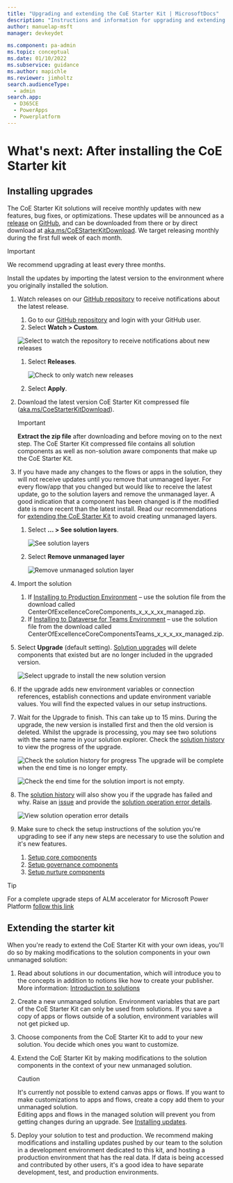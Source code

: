 ```yaml
---
title: "Upgrading and extending the CoE Starter Kit | MicrosoftDocs"
description: "Instructions and information for upgrading and extending the CoE Starter Kit"
author: manuelap-msft
manager: devkeydet

ms.component: pa-admin
ms.topic: conceptual
ms.date: 01/10/2022
ms.subservice: guidance
ms.author: mapichle
ms.reviewer: jimholtz
search.audienceType: 
  - admin
search.app: 
  - D365CE
  - PowerApps
  - Powerplatform
---
```


# What's next: After installing the CoE Starter kit

## Installing upgrades

The CoE Starter Kit solutions will receive monthly updates with new features, bug fixes, or optimizations. These updates will be announced as a [release](https://github.com/microsoft/coe-starter-kit/releases) on [GitHub](https://aka.ms/CoEStarterKitRepo), and can be downloaded from there or by direct download at [aka.ms/CoEStarterKitDownload](https://aka.ms/CoEStarterKitDownload). We target releasing monthly during the first full week of each month.  

>[!IMPORTANT]
>We recommend upgrading at least every three months.

Install the updates by importing the latest version to the environment where you originally installed the solution.

1. Watch releases on our [GitHub repository](https://github.com/microsoft/coe-starter-kit) to receive notifications about the latest release.
    1. Go to our [GitHub repository](https://github.com/microsoft/coe-starter-kit) and login with your GitHub user.
    1. Select **Watch > Custom**.

      ![Select to watch the repository to receive notifications about new releases](media/github-watch1.png "Select to watch the repository to receive notifications about new releases")
    1. Select **Releases**.

       ![Check to only watch new releases](media/github-watch2.png "Check to only watch new releases")
    1. Select **Apply**.
1. Download the latest version CoE Starter Kit compressed file ([aka.ms/CoeStarterKitDownload](https://aka.ms/CoeStarterKitDownload)).

    >[!IMPORTANT]
    > **Extract the zip file** after downloading and before moving on to the next step. The CoE Starter Kit compressed file contains all solution components as well as non-solution aware components that make up the CoE Starter Kit.
1. If you have made any changes to the flows or apps in the solution, they will not receive updates until you remove that unmanaged layer. For every flow/app that you changed but would like to receive the latest update, go to the solution layers and remove the unmanaged layer. A good indication that a component has been changed is if the modified date is more recent than the latest install. Read our recommendations for [extending the CoE Starter Kit](#extending-the-starter-kit) to avoid creating unmanaged layers.
    1. Select **... > See solution layers**.

        ![See solution layers](media/Upgrade1.png "See solution layers")
    1. Select **Remove unmanaged layer**

        ![Remove unmanaged solution layer](media/Upgrade2.png "Remove unmanaged solution layer")
1. Import the solution
    1. If [Installing to Production Environment](faq.md#installing-a-solution-in-a-production-environment) – use the solution file from the download called CenterOfExcellenceCoreComponents_x_x_x_xx_managed.zip.
    1. If [Installing to Dataverse for Teams Environment](faq.md#installing-a-solution-in-a-dataverse-for-teams-environment) – use the solution file from the download called CenterOfExcellenceCoreComponentsTeams_x_x_x_xx_managed.zip.
1. Select **Upgrade** (default setting). [Solution upgrades](/power-platform/alm/solution-concepts-alm#solution-lifecycle) will delete components that existed but are no longer included in the upgraded version.

    ![Select upgrade to install the new solution version](media/coe-upgrade1.png "Select upgrade to install the new solution version")
1. If the upgrade adds new environment variables or connection references, establish connections and update environment variable values. You will find the expected values in our setup instructions.
1. Wait for the Upgrade to finish. This can take up to 15 mins. During the upgrade, the new version is installed first and then the old version is deleted. Whilst the upgrade is processing, you may see two solutions with the same name in your solution explorer. Check the [solution history](/powerapps/maker/data-platform/solution-history#view-solution-history) to view the progress of the upgrade.

    ![Check the solution history for progress](media/coe-upgrade3.png "Check the solution history for progress")
  The upgrade will be complete when the end time is no longer empty.

    ![Check the end time for the solution import is not empty.](media/coe-upgrade2.png "Check the end time for the solution import is not empty")
1. The [solution history](/powerapps/maker/data-platform/solution-history#view-solution-history) will also show you if the upgrade has failed and why. Raise an [issue](https://aka.ms/coe-starter-kit-issues) and provide the [solution operation error details](/powerapps/maker/data-platform/solution-history#view-solution-operation-error-details).

    ![View solution operation error details](media/coe-upgrade4.png "View solution operation error details")
1. Make sure to check the setup instructions of the solution you're upgrading to see if any new steps are necessary to use the solution and it's new features.
    1. [Setup core components](setup-core-components.md)
    1. [Setup governance components](before-setup-gov.md)
    1. [Setup nurture components](setup-nurture-components.md)

>[!TIP]
>For a complete upgrade steps of ALM accelerator for Microsoft Power Platform [follow this link](/power-platform/guidance/coe/setup-almacceleratorpowerplatform-upgrade-config)

## Extending the starter kit

When you're ready to extend the CoE Starter Kit with your own ideas, you'll do so by making modifications to the solution components in your own unmanaged solution:

1. Read about solutions in our documentation, which will introduce you to the concepts in addition to notions like how to create your publisher. More information: [Introduction to solutions](/powerapps/developer/common-data-service/introduction-solutions)

1. Create a new unmanaged solution. Environment variables that are part of the CoE Starter Kit can only be used from solutions. If you save a copy of apps or flows outside of a solution, environment variables will not get picked up.

1. Choose components from the CoE Starter Kit to add to your new solution. You decide which ones you want to customize.

1. Extend the CoE Starter Kit by making modifications to the solution components in the context of your new unmanaged solution.

   > [!CAUTION]
   > It's currently not possible to extend canvas apps or flows. If you want to make customizations to apps and flows, create a copy add them to your unmanaged solution. <br>
   > Editing apps and flows in the managed solution will prevent you from getting changes during an upgrade. See [Installing updates](#installing-upgrades).

1. Deploy your solution to test and production. We recommend making modifications and installing updates pushed by our team to the solution in a development environment dedicated to this kit, and hosting a production environment that has the real data. If data is being accessed and contributed by other users, it's a good idea to have separate development, test, and production environments.

